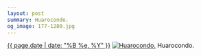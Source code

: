 ```yaml
---
layout: post
summary: Huarocondo.
og_image: 177-1280.jpg
---
```


<p>
  <time><a href="/177">{{ page.date | date: "%B %e, %Y" }}</a></time>
  <a href="/177"><img src="{{ site.assets_url }}/177-640.jpg" srcset="{{ site.assets_url }}/177-1280.jpg 1280w, {{ site.assets_url }}/177-960.jpg 960w, {{ site.assets_url }}/177-640.jpg 640w, {{ site.assets_url }}/177-320.jpg 320w" sizes="(min-width: 700px) 50vw, calc(100vw - 2rem)" alt="Huarocondo." /></a>
  <span>Huarocondo.</span>
</p>
